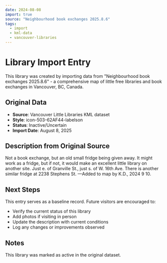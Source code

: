 ```yaml
---
date: 2024-08-08
import: true
source: "Neighbourhood book exchanges 2025.8.6"
tags:
  - import
  - kml-data
  - vancouver-libraries
---
```


# Library Import Entry

This library was created by importing data from "Neighbourhood book exchanges 2025.8.6" - a comprehensive map of little free libraries and book exchanges in Vancouver, BC, Canada.

## Original Data

- **Source**: Vancouver Little Libraries KML dataset
- **Style**: icon-503-62AF44-labelson
- **Status**: Inactive/Uncertain
- **Import Date**: August 8, 2025

## Description from Original Source

Not a book exchange, but an old small fridge being given away. It might work as a fridge, but if not, it would make an excellent little library on another site. 
Just e. of Granville St., just s. of W. 16th Ave.
There is another similar fridge at 
2238 Stephens St.
—Added to map by K.D., 2024 9 10. 



## Next Steps

This entry serves as a baseline record. Future visitors are encouraged to:
- Verify the current status of this library
- Add photos if visiting in person
- Update the description with current conditions
- Log any changes or improvements observed

## Notes

This library was marked as active in the original dataset.
